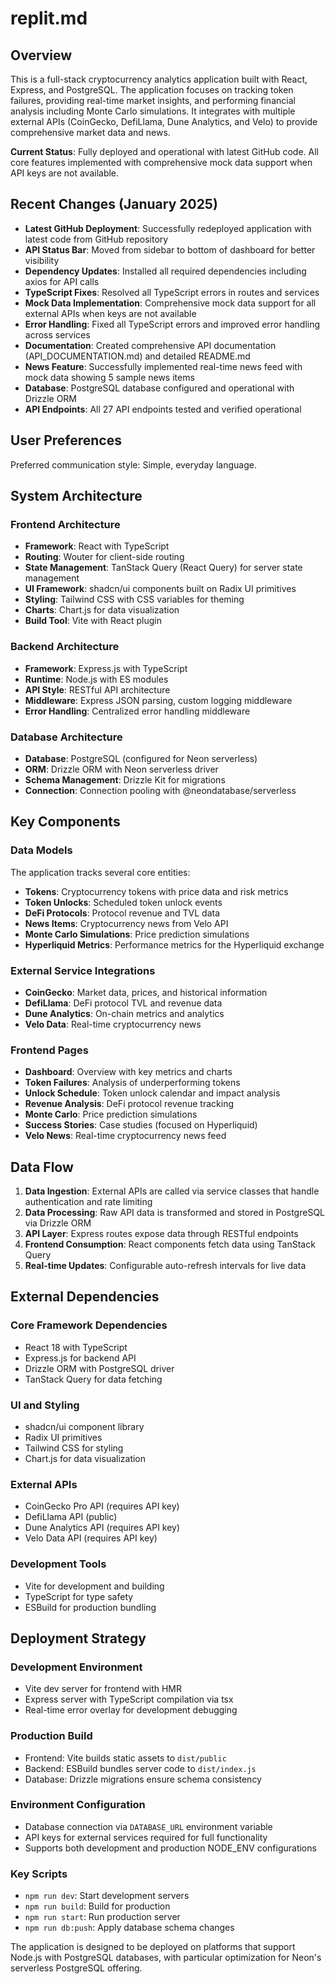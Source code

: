 # replit.md

## Overview

This is a full-stack cryptocurrency analytics application built with React, Express, and PostgreSQL. The application focuses on tracking token failures, providing real-time market insights, and performing financial analysis including Monte Carlo simulations. It integrates with multiple external APIs (CoinGecko, DefiLlama, Dune Analytics, and Velo) to provide comprehensive market data and news.

**Current Status**: Fully deployed and operational with latest GitHub code. All core features implemented with comprehensive mock data support when API keys are not available.

## Recent Changes (January 2025)

- **Latest GitHub Deployment**: Successfully redeployed application with latest code from GitHub repository
- **API Status Bar**: Moved from sidebar to bottom of dashboard for better visibility
- **Dependency Updates**: Installed all required dependencies including axios for API calls
- **TypeScript Fixes**: Resolved all TypeScript errors in routes and services
- **Mock Data Implementation**: Comprehensive mock data support for all external APIs when keys are not available
- **Error Handling**: Fixed all TypeScript errors and improved error handling across services
- **Documentation**: Created comprehensive API documentation (API_DOCUMENTATION.md) and detailed README.md
- **News Feature**: Successfully implemented real-time news feed with mock data showing 5 sample news items
- **Database**: PostgreSQL database configured and operational with Drizzle ORM
- **API Endpoints**: All 27 API endpoints tested and verified operational

## User Preferences

Preferred communication style: Simple, everyday language.

## System Architecture

### Frontend Architecture
- **Framework**: React with TypeScript
- **Routing**: Wouter for client-side routing
- **State Management**: TanStack Query (React Query) for server state management
- **UI Framework**: shadcn/ui components built on Radix UI primitives
- **Styling**: Tailwind CSS with CSS variables for theming
- **Charts**: Chart.js for data visualization
- **Build Tool**: Vite with React plugin

### Backend Architecture
- **Framework**: Express.js with TypeScript
- **Runtime**: Node.js with ES modules
- **API Style**: RESTful API architecture
- **Middleware**: Express JSON parsing, custom logging middleware
- **Error Handling**: Centralized error handling middleware

### Database Architecture
- **Database**: PostgreSQL (configured for Neon serverless)
- **ORM**: Drizzle ORM with Neon serverless driver
- **Schema Management**: Drizzle Kit for migrations
- **Connection**: Connection pooling with @neondatabase/serverless

## Key Components

### Data Models
The application tracks several core entities:
- **Tokens**: Cryptocurrency tokens with price data and risk metrics
- **Token Unlocks**: Scheduled token unlock events
- **DeFi Protocols**: Protocol revenue and TVL data
- **News Items**: Cryptocurrency news from Velo API
- **Monte Carlo Simulations**: Price prediction simulations
- **Hyperliquid Metrics**: Performance metrics for the Hyperliquid exchange

### External Service Integrations
- **CoinGecko**: Market data, prices, and historical information
- **DefiLlama**: DeFi protocol TVL and revenue data
- **Dune Analytics**: On-chain metrics and analytics
- **Velo Data**: Real-time cryptocurrency news

### Frontend Pages
- **Dashboard**: Overview with key metrics and charts
- **Token Failures**: Analysis of underperforming tokens
- **Unlock Schedule**: Token unlock calendar and impact analysis
- **Revenue Analysis**: DeFi protocol revenue tracking
- **Monte Carlo**: Price prediction simulations
- **Success Stories**: Case studies (focused on Hyperliquid)
- **Velo News**: Real-time cryptocurrency news feed

## Data Flow

1. **Data Ingestion**: External APIs are called via service classes that handle authentication and rate limiting
2. **Data Processing**: Raw API data is transformed and stored in PostgreSQL via Drizzle ORM
3. **API Layer**: Express routes expose data through RESTful endpoints
4. **Frontend Consumption**: React components fetch data using TanStack Query
5. **Real-time Updates**: Configurable auto-refresh intervals for live data

## External Dependencies

### Core Framework Dependencies
- React 18 with TypeScript
- Express.js for backend API
- Drizzle ORM with PostgreSQL driver
- TanStack Query for data fetching

### UI and Styling
- shadcn/ui component library
- Radix UI primitives
- Tailwind CSS for styling
- Chart.js for data visualization

### External APIs
- CoinGecko Pro API (requires API key)
- DefiLlama API (public)
- Dune Analytics API (requires API key)
- Velo Data API (requires API key)

### Development Tools
- Vite for development and building
- TypeScript for type safety
- ESBuild for production bundling

## Deployment Strategy

### Development Environment
- Vite dev server for frontend with HMR
- Express server with TypeScript compilation via tsx
- Real-time error overlay for development debugging

### Production Build
- Frontend: Vite builds static assets to `dist/public`
- Backend: ESBuild bundles server code to `dist/index.js`
- Database: Drizzle migrations ensure schema consistency

### Environment Configuration
- Database connection via `DATABASE_URL` environment variable
- API keys for external services required for full functionality
- Supports both development and production NODE_ENV configurations

### Key Scripts
- `npm run dev`: Start development servers
- `npm run build`: Build for production
- `npm run start`: Run production server
- `npm run db:push`: Apply database schema changes

The application is designed to be deployed on platforms that support Node.js with PostgreSQL databases, with particular optimization for Neon's serverless PostgreSQL offering.